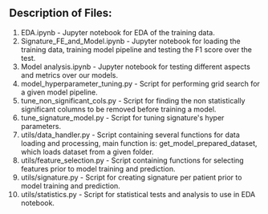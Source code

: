 ## Description of Files:
1. EDA.ipynb - Jupyter notebook for EDA of the training data.
2. Signature_FE_and_Model.ipynb - Jupyter notebook for loading the training data, training model pipeline and testing the F1 score over the test.
3. Model analysis.ipynb - Jupyter notebook for testing different aspects and metrics over our models.
4. model_hyperparameter_tuning.py - Script for performing grid search for a given model pipeline.
5. tune_non_significant_cols.py - Script for finding the non statistically significant columns to be removed before training a model.
6. tune_signature_model.py - Script for tuning signature's hyper parameters.
7. utils/data_handler.py - Script containing several functions for data loading and processing, main function is: get_model_prepared_dataset, which loads dataset from a given folder.
8. utils/feature_selection.py - Script containing functions for selecting features prior to model training and prediction.
9. utils/signature.py  - Script for creating signature per patient prior to model training and prediction.
10. utils/statistics.py - Script for statistical tests and analysis to use in EDA notebook.
